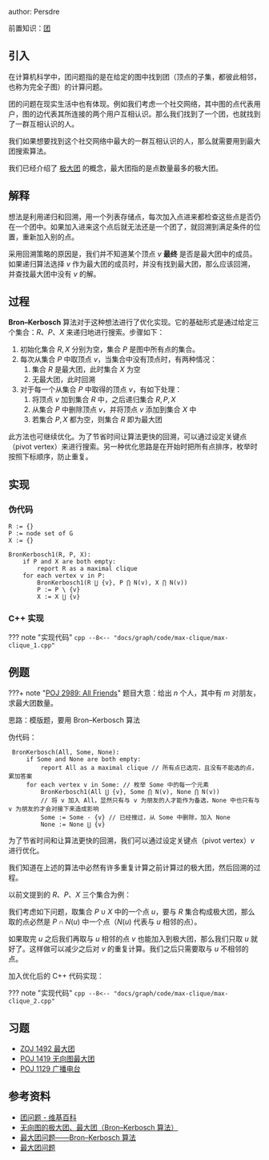 author: Persdre

前置知识：[团](./concept.md)

## 引入

在计算机科学中，团问题指的是在给定的图中找到团（顶点的子集，都彼此相邻，也称为完全子图）的计算问题。

团的问题在现实生活中也有体现。例如我们考虑一个社交网络，其中图的点代表用户，图的边代表其所连接的两个用户互相认识。那么我们找到了一个团，也就找到了一群互相认识的人。

我们如果想要找到这个社交网络中最大的一群互相认识的人，那么就需要用到最大团搜索算法。

我们已经介绍了 [极大团](./concept.md) 的概念，最大团指的是点数量最多的极大团。

## 解释

想法是利用递归和回溯，用一个列表存储点，每次加入点进来都检查这些点是否仍在一个团中。如果加入进来这个点后就无法还是一个团了，就回溯到满足条件的位置，重新加入别的点。

采用回溯策略的原因是，我们并不知道某个顶点 $v$  **最终** 是否是最大团中的成员。如果递归算法选择 $v$ 作为最大团的成员时，并没有找到最大团，那么应该回溯，并查找最大团中没有 $v$ 的解。

## 过程

**Bron–Kerbosch** 算法对于这种想法进行了优化实现。它的基础形式是通过给定三个集合：$R$、$P$、$X$ 来递归地进行搜索。步骤如下：

1.  初始化集合 $R,X$ 分别为空，集合 $P$ 是图中所有点的集合。
2.  每次从集合 $P$ 中取顶点 $v$，当集合中没有顶点时，有两种情况：
    1.  集合 $R$ 是最大团，此时集合 $X$ 为空
    2.  无最大团，此时回溯
3.  对于每一个从集合 $P$ 中取得的顶点 $v$，有如下处理：
    1.  将顶点 $v$ 加到集合 $R$ 中，之后递归集合 $R,P,X$
    2.  从集合 $P$ 中删除顶点 $v$，并将顶点 $v$ 添加到集合 $X$ 中
    3.  若集合 $P,X$ 都为空，则集合 $R$ 即为最大团

此方法也可继续优化。为了节省时间让算法更快的回溯，可以通过设定关键点（pivot vertex）来进行搜索。另一种优化思路是在开始时把所有点排序，枚举时按照下标顺序，防止重复。

## 实现

### 伪代码

```text
R := {}
P := node set of G 
X := {}

BronKerbosch1(R, P, X):
    if P and X are both empty:
        report R as a maximal clique
    for each vertex v in P:
        BronKerbosch1(R ⋃ {v}, P ⋂ N(v), X ⋂ N(v))
        P := P \ {v}
        X := X ⋃ {v}
```

### C++ 实现

??? note "实现代码"
    ```cpp
    --8<-- "docs/graph/code/max-clique/max-clique_1.cpp"
    ```

## 例题

???+ note "[POJ 2989: All Friends](http://poj.org/problem?id=2989)"
    题目大意：给出 $n$ 个人，其中有 $m$ 对朋友，求最大团数量。

思路：模版题，要用 Bron–Kerbosch 算法

伪代码：

```text
 BronKerbosch(All, Some, None):  
     if Some and None are both empty:  
         report All as a maximal clique // 所有点已选完，且没有不能选的点，累加答案  
     for each vertex v in Some: // 枚举 Some 中的每一个元素  
         BronKerbosch1(All ⋃ {v}, Some ⋂ N(v), None ⋂ N(v))   
         // 将 v 加入 All，显然只有与 v 为朋友的人才能作为备选，None 中也只有与 v 为朋友的才会对接下来造成影响  
         Some := Some - {v} // 已经搜过，从 Some 中删除，加入 None  
         None := None ⋃ {v} 
```

为了节省时间和让算法更快的回溯，我们可以通过设定关键点（pivot vertex）$v$ 进行优化。

我们知道在上述的算法中必然有许多重复计算之前计算过的极大团，然后回溯的过程。

以前文提到的 $R$、$P$、$X$ 三个集合为例：

我们考虑如下问题，取集合 $P\cup X$ 中的一个点 $u$，要与 $R$ 集合构成极大团，那么取的点必然是 $P\cap N(u)$ 中一个点（$N(u)$ 代表与 $u$ 相邻的点）。

如果取完 $u$ 之后我们再取与 $u$ 相邻的点 $v$ 也能加入到极大团，那么我们只取 $u$ 就好了。这样做可以减少之后对 $v$ 的重复计算。我们之后只需要取与 $u$ 不相邻的点。

加入优化后的 C++ 代码实现：

??? note "实现代码"
    ```cpp
    --8<-- "docs/graph/code/max-clique/max-clique_2.cpp"
    ```

## 习题

-   [ZOJ 1492 最大团](https://zoj.pintia.cn/problem-sets/91827364500/problems/91827364991)
-   [POJ 1419 无向图最大团](http://poj.org/problem?id=1419)
-   [POJ 1129 广播电台](http://poj.org/problem?id=1129)

## 参考资料

-   [团问题 - 维基百科](https://en.wikipedia.org/wiki/Clique_problem)
-   [无向图的极大团、最大团（Bron–Kerbosch 算法）](https://blog.csdn.net/yo_bc/article/details/77453478)
-   [最大团问题——Bron–Kerbosch 算法](https://hallelujahjeff.github.io/2018/04/12/34/)
-   [最大团问题](https://www.cnblogs.com/zhj5chengfeng/archive/2013/07/29/3224092.html)
